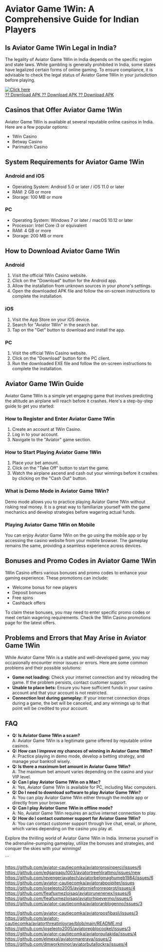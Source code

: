 # Aviator Game 1Win: A Comprehensive Guide for Indian Players

## Is Aviator Game 1Win Legal in India?

The legality of Aviator Game 1Win in India depends on the specific
region and state laws. While gambling is generally prohibited in India,
some states have legalized certain forms of online gaming. To ensure
compliance, it is advisable to check the legal status of Aviator Game
1Win in your jurisdiction before playing.

[![Click
here](https://readscoops.com/wp-content/uploads/2023/03/Readscoop-aviator-1-1.jpg)](https://traff.sbs/deff)\
[?? Download APK ?? Download APK ?? Download
APK](https://traff.sbs/deff)

## Casinos that Offer Aviator Game 1Win

Aviator Game 1Win is available at several reputable online casinos in
India. Here are a few popular options:

-   1Win Casino
-   Betway Casino
-   Parimatch Casino

## System Requirements for Aviator Game 1Win

### Android and iOS

-   Operating System: Android 5.0 or later / iOS 11.0 or later
-   RAM: 2 GB or more
-   Storage: 100 MB or more

### PC

-   Operating System: Windows 7 or later / macOS 10.12 or later
-   Processor: Intel Core i3 or equivalent
-   RAM: 4 GB or more
-   Storage: 200 MB or more

## How to Download Aviator Game 1Win

### Android

1.  Visit the official 1Win Casino website.
2.  Click on the "Download" button for the Android app.
3.  Allow the installation from unknown sources in your phone\'s
    settings.
4.  Open the downloaded APK file and follow the on-screen instructions
    to complete the installation.

### iOS

1.  Visit the App Store on your iOS device.
2.  Search for "Aviator 1Win" in the search bar.
3.  Tap on the "Get" button to download and install the app.

### PC

1.  Visit the official 1Win Casino website.
2.  Click on the "Download" button for the PC client.
3.  Run the downloaded EXE file and follow the on-screen instructions to
    complete the installation.

## Aviator Game 1Win Guide

Aviator Game 1Win is a simple yet engaging game that involves predicting
the altitude an airplane will reach before it crashes. Here\'s a
step-by-step guide to get you started:

### How to Register and Enter Aviator Game 1Win

1.  Create an account at 1Win Casino.
2.  Log in to your account.
3.  Navigate to the "Aviator" game section.

### How to Start Playing Aviator Game 1Win

1.  Place your bet amount.
2.  Click on the "Take Off" button to start the game.
3.  Watch the airplane ascend and cash out your winnings before it
    crashes by clicking on the "Cash Out" button.

### What is Demo Mode in Aviator Game 1Win?

Demo mode allows you to practice playing Aviator Game 1Win without
risking real money. It is a great way to familiarize yourself with the
game mechanics and develop strategies before wagering actual funds.

### Playing Aviator Game 1Win on Mobile

You can enjoy Aviator Game 1Win on the go using the mobile app or by
accessing the casino website from your mobile browser. The gameplay
remains the same, providing a seamless experience across devices.

## Bonuses and Promo Codes in Aviator Game 1Win

1Win Casino offers various bonuses and promo codes to enhance your
gaming experience. These promotions can include:

-   Welcome bonus for new players
-   Deposit bonuses
-   Free spins
-   Cashback offers

To claim these bonuses, you may need to enter specific promo codes or
meet certain wagering requirements. Check the 1Win Casino promotions
page for the latest offers.

## Problems and Errors that May Arise in Aviator Game 1Win

While Aviator Game 1Win is a stable and well-developed game, you may
occasionally encounter minor issues or errors. Here are some common
problems and their possible solutions:

-   **Game not loading:** Check your internet connection and try
    reloading the game. If the problem persists, contact customer
    support.
-   **Unable to place bets:** Ensure you have sufficient funds in your
    casino account and that your account is not restricted.
-   **Connection lost during gameplay:** If your internet connection
    drops during a game, the bet will be canceled, and any winnings up
    to that point will be credited to your account.

## FAQ

-   **Q: Is Aviator Game 1Win a scam?**\
    A: Aviator Game 1Win is a legitimate game offered by reputable
    online casinos.
-   **Q: How can I improve my chances of winning in Aviator Game
    1Win?**\
    A: Practice playing in demo mode, develop a betting strategy, and
    manage your bankroll wisely.
-   **Q: Is there a maximum bet amount in Aviator Game 1Win?**\
    A: The maximum bet amount varies depending on the casino and your
    VIP level.
-   **Q: Can I play Aviator Game 1Win on a Mac?**\
    A: Yes, Aviator Game 1Win is available for PC, including Mac
    computers.
-   **Q: Do I need to download software to play Aviator Game 1Win?**\
    A: You can play Aviator Game 1Win either through the mobile app or
    directly from your browser.
-   **Q: Can I play Aviator Game 1Win in offline mode?**\
    A: No, Aviator Game 1Win requires an active internet connection to
    play.
-   **Q: How do I contact customer support for Aviator Game 1Win?**\
    A: You can contact customer support through live chat, email, or
    phone, which varies depending on the casino you play at.

Explore the thrilling world of Aviator Game 1Win in India. Immerse
yourself in the adrenaline-pumping gameplay, utilize the bonuses and
strategies, and conquer the skies with your winnings!

\`\`\`

https://github.com/aviator-cautiecomka/aviatorprosinperci/issues/6
https://github.com/edgarpapu1003/aviatortreehlirattmo/issues/new
https://github.com/revengerjavatech/aviatorbelgmaghumeb1984/issues/6
https://github.com/aviator-cautiecomka/aviatorabpoipiter/issues
https://github.com/joseleoto2005/aviatorniefronreoprot/issues/4
https://github.com/fleafsxmezloisaq/aviatorunenenex/issues/6
https://github.com/fleafsxmezloisaq/aviatorhipevermo/issues/5
https://github.com/aviator-cautiecomka/aviatoranblogenno/issues/3

https://github.com/aviator-cautiecomka/aviatorposfibasli/issues/3
https://github.com/aviator-cautiecomka/aviatorthreatinloyrae/blob/main/README.md
https://github.com/joseleoto2005/aviatorepblocookel/issues/3
https://github.com/aviator-cautiecomka/aviatorquilakida/issues/4
https://github.com/elmexal/aviatormarerava/issues/2
https://github.com/dmworkminor/aviatorbutallockra/issues/4
